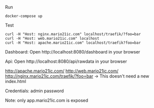 Run
```
docker-compose up
```

Test
```
curl -H "Host: nginx.mario21ic.com" localhost/traefik/?foo=bar
curl -H "Host: web.mario21ic.com" localhost
curl -H "Host: apache.mario21ic.com" localhost/traefik?foo=bar
```

Dashboard:
Open http://localhost:8080/dashboard in your browser

Api:
Open http://localhost:8080/api/rawdata in your browser

http://apache.mario21ic.com/
http://web.mario21ic.com/
http://nginx.mario21ic.com/traefik/?foo=bar -> This doesn't need a new index.html

Credentials:
admin
password

Note: only app.mario21ic.com is exposed

